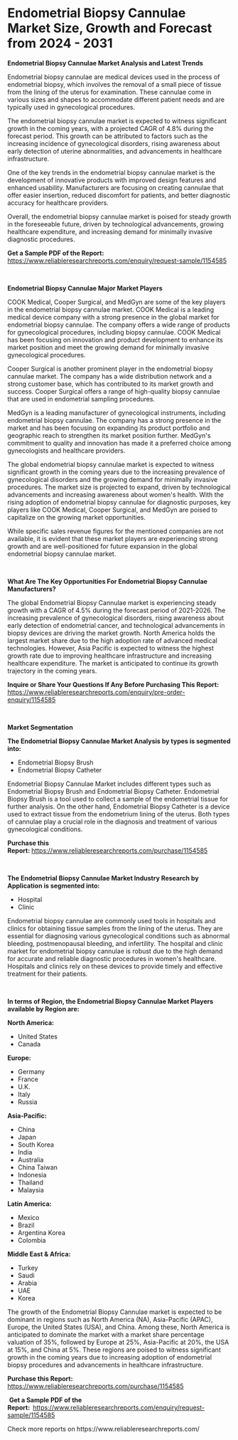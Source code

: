 <p><h1>Endometrial Biopsy Cannulae Market Size, Growth and Forecast from 2024 - 2031</h1></p><p><strong>Endometrial Biopsy Cannulae Market Analysis and Latest Trends</strong></p>
<p><p>Endometrial biopsy cannulae are medical devices used in the process of endometrial biopsy, which involves the removal of a small piece of tissue from the lining of the uterus for examination. These cannulae come in various sizes and shapes to accommodate different patient needs and are typically used in gynecological procedures.</p><p>The endometrial biopsy cannulae market is expected to witness significant growth in the coming years, with a projected CAGR of 4.8% during the forecast period. This growth can be attributed to factors such as the increasing incidence of gynecological disorders, rising awareness about early detection of uterine abnormalities, and advancements in healthcare infrastructure.</p><p>One of the key trends in the endometrial biopsy cannulae market is the development of innovative products with improved design features and enhanced usability. Manufacturers are focusing on creating cannulae that offer easier insertion, reduced discomfort for patients, and better diagnostic accuracy for healthcare providers.</p><p>Overall, the endometrial biopsy cannulae market is poised for steady growth in the foreseeable future, driven by technological advancements, growing healthcare expenditure, and increasing demand for minimally invasive diagnostic procedures.</p></p>
<p><strong>Get a Sample PDF of the Report:&nbsp;</strong> <a href="https://www.reliableresearchreports.com/enquiry/request-sample/1154585">https://www.reliableresearchreports.com/enquiry/request-sample/1154585</a></p>
<p>&nbsp;</p>
<p><strong>Endometrial Biopsy Cannulae Major Market Players</strong></p>
<p><p>COOK Medical, Cooper Surgical, and MedGyn are some of the key players in the endometrial biopsy cannulae market. COOK Medical is a leading medical device company with a strong presence in the global market for endometrial biopsy cannulae. The company offers a wide range of products for gynecological procedures, including biopsy cannulae. COOK Medical has been focusing on innovation and product development to enhance its market position and meet the growing demand for minimally invasive gynecological procedures.</p><p>Cooper Surgical is another prominent player in the endometrial biopsy cannulae market. The company has a wide distribution network and a strong customer base, which has contributed to its market growth and success. Cooper Surgical offers a range of high-quality biopsy cannulae that are used in endometrial sampling procedures.</p><p>MedGyn is a leading manufacturer of gynecological instruments, including endometrial biopsy cannulae. The company has a strong presence in the market and has been focusing on expanding its product portfolio and geographic reach to strengthen its market position further. MedGyn's commitment to quality and innovation has made it a preferred choice among gynecologists and healthcare providers.</p><p>The global endometrial biopsy cannulae market is expected to witness significant growth in the coming years due to the increasing prevalence of gynecological disorders and the growing demand for minimally invasive procedures. The market size is projected to expand, driven by technological advancements and increasing awareness about women's health. With the rising adoption of endometrial biopsy cannulae for diagnostic purposes, key players like COOK Medical, Cooper Surgical, and MedGyn are poised to capitalize on the growing market opportunities.</p><p>While specific sales revenue figures for the mentioned companies are not available, it is evident that these market players are experiencing strong growth and are well-positioned for future expansion in the global endometrial biopsy cannulae market.</p></p>
<p>&nbsp;</p>
<p><strong>What Are The Key Opportunities For Endometrial Biopsy Cannulae Manufacturers?</strong></p>
<p><p>The global Endometrial Biopsy Cannulae market is experiencing steady growth with a CAGR of 4.5% during the forecast period of 2021-2026. The increasing prevalence of gynecological disorders, rising awareness about early detection of endometrial cancer, and technological advancements in biopsy devices are driving the market growth. North America holds the largest market share due to the high adoption rate of advanced medical technologies. However, Asia Pacific is expected to witness the highest growth rate due to improving healthcare infrastructure and increasing healthcare expenditure. The market is anticipated to continue its growth trajectory in the coming years.</p></p>
<p><strong>Inquire or Share Your Questions If Any Before Purchasing This Report:</strong> <a href="https://www.reliableresearchreports.com/enquiry/pre-order-enquiry/1154585">https://www.reliableresearchreports.com/enquiry/pre-order-enquiry/1154585</a></p>
<p>&nbsp;</p>
<p><strong>Market Segmentation</strong></p>
<p><strong>The Endometrial Biopsy Cannulae Market Analysis by types is segmented into:</strong></p>
<p><ul><li>Endometrial Biopsy Brush</li><li>Endometrial Biopsy Catheter</li></ul></p>
<p><p>Endometrial Biopsy Cannulae Market includes different types such as Endometrial Biopsy Brush and Endometrial Biopsy Catheter. Endometrial Biopsy Brush is a tool used to collect a sample of the endometrial tissue for further analysis. On the other hand, Endometrial Biopsy Catheter is a device used to extract tissue from the endometrium lining of the uterus. Both types of cannulae play a crucial role in the diagnosis and treatment of various gynecological conditions.</p></p>
<p><strong>Purchase this Report:&nbsp;</strong><a href="https://www.reliableresearchreports.com/purchase/1154585">https://www.reliableresearchreports.com/purchase/1154585</a></p>
<p>&nbsp;</p>
<p><strong>The Endometrial Biopsy Cannulae Market Industry Research by Application is segmented into:</strong></p>
<p><ul><li>Hospital</li><li>Clinic</li></ul></p>
<p><p>Endometrial biopsy cannulae are commonly used tools in hospitals and clinics for obtaining tissue samples from the lining of the uterus. They are essential for diagnosing various gynecological conditions such as abnormal bleeding, postmenopausal bleeding, and infertility. The hospital and clinic market for endometrial biopsy cannulae is robust due to the high demand for accurate and reliable diagnostic procedures in women's healthcare. Hospitals and clinics rely on these devices to provide timely and effective treatment for their patients.</p></p>
<p>&nbsp;</p>
<p><strong>In terms of Region, the Endometrial Biopsy Cannulae Market Players available by Region are:</strong></p>
<p>
    <p> <strong> North America: </strong>
        <ul>
            <li>United States</li>
            <li>Canada</li>
        </ul>
        </p> 
    <p> <strong> Europe: </strong>
        <ul>
            <li>Germany</li>
            <li>France</li>
            <li>U.K.</li>
            <li>Italy</li>
            <li>Russia</li>
        </ul>
        </p> 
    <p> <strong> Asia-Pacific: </strong>
        <ul>
            <li>China</li>
            <li>Japan</li>
            <li>South Korea</li>
            <li>India</li>
            <li>Australia</li>
            <li>China Taiwan</li>
            <li>Indonesia</li>
            <li>Thailand</li>
            <li>Malaysia</li>
        </ul>
        </p> 
    <p> <strong> Latin America: </strong>
        <ul>
            <li>Mexico</li>
            <li>Brazil</li>
            <li>Argentina Korea</li>
            <li>Colombia</li>
        </ul>
        </p> 
    <p> <strong> Middle East & Africa: </strong>
        <ul>
            <li>Turkey</li>
            <li>Saudi</li>
            <li>Arabia</li>
            <li>UAE</li>
            <li>Korea</li>
        </ul>
    </p>
    </p>
<p><p>The growth of the Endometrial Biopsy Cannulae market is expected to be dominant in regions such as North America (NA), Asia-Pacific (APAC), Europe, the United States (USA), and China. Among these, North America is anticipated to dominate the market with a market share percentage valuation of 35%, followed by Europe at 25%, Asia-Pacific at 20%, the USA at 15%, and China at 5%. These regions are poised to witness significant growth in the coming years due to increasing adoption of endometrial biopsy procedures and advancements in healthcare infrastructure.</p></p>
<p><strong>Purchase this Report: </strong><a href="https://www.reliableresearchreports.com/purchase/1154585">https://www.reliableresearchreports.com/purchase/1154585</a></p>
<p>&nbsp;<strong>Get a Sample PDF of the Report:&nbsp;&nbsp;</strong><a href="https://www.reliableresearchreports.com/enquiry/request-sample/1154585">https://www.reliableresearchreports.com/enquiry/request-sample/1154585</a></p>
<p><strong></strong></p>
<p>Check more reports on https://www.reliableresearchreports.com/</p>